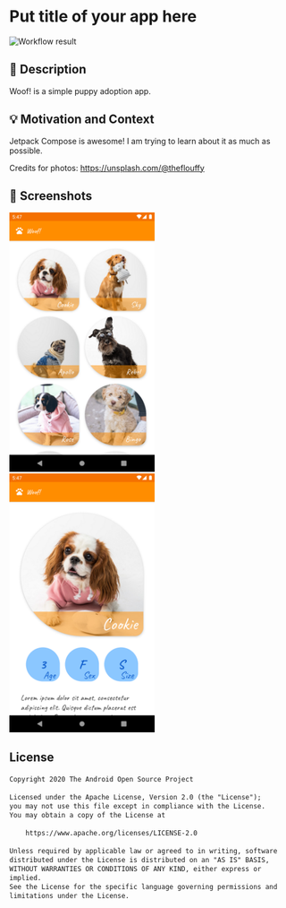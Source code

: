 # Put title of your app here

<!--- Replace <OWNER> with your Github Username and <REPOSITORY> with the name of your repository. -->
<!--- You can find both of these in the url bar when you open your repository in github. -->
![Workflow result](https://github.com/ziem/android-dev-challenge-compose/workflows/Check/badge.svg)


## :scroll: Description
<!--- Describe your app in one or two sentences -->
Woof! is a simple puppy adoption app.

## :bulb: Motivation and Context
<!--- Optionally point readers to interesting parts of your submission. -->
<!--- What are you especially proud of? -->
Jetpack Compose is awesome! I am trying to learn about it as much as possible. 

Credits for photos: https://unsplash.com/@theflouffy


## :camera_flash: Screenshots
<!-- You can add more screenshots here if you like -->
<img src="/results/screenshot_1.png" width="260">&emsp;<img src="/results/screenshot_2.png" width="260">

## License
```
Copyright 2020 The Android Open Source Project

Licensed under the Apache License, Version 2.0 (the "License");
you may not use this file except in compliance with the License.
You may obtain a copy of the License at

    https://www.apache.org/licenses/LICENSE-2.0

Unless required by applicable law or agreed to in writing, software
distributed under the License is distributed on an "AS IS" BASIS,
WITHOUT WARRANTIES OR CONDITIONS OF ANY KIND, either express or implied.
See the License for the specific language governing permissions and
limitations under the License.
```